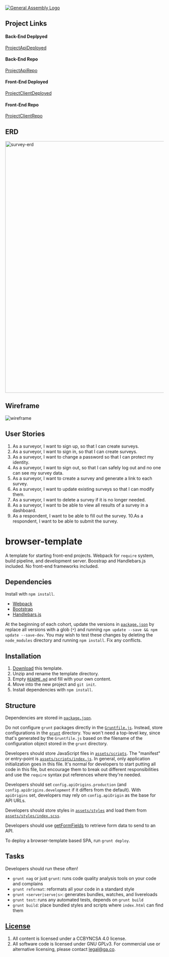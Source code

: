 [![General Assembly Logo](https://camo.githubusercontent.com/1a91b05b8f4d44b5bbfb83abac2b0996d8e26c92/687474703a2f2f692e696d6775722e636f6d2f6b6538555354712e706e67)](https://generalassemb.ly/education/web-development-immersive)


## Project Links

#### Back-End Deplpyed
[ProjectApiDeployed](https://floating-savannah-15725.herokuapp.com/)
#### Back-End Repo
[ProjectApiRepo](https://github.com/push-it-real-good/survey-express-api)

#### Front-End Deployed
[ProjectClientDeployed](https://push-it-real-good.github.io/survey-client/)
#### Front-End Repo
[ProjectClientRepo](https://github.com/push-it-real-good/survey-client)

## ERD

<img width="799" alt="survey-erd" src="https://cloud.githubusercontent.com/assets/26236941/26231974/bb4ca918-3c20-11e7-844a-637122c5ce98.png">

## Wireframe

![wireframe](https://cloud.githubusercontent.com/assets/26236941/26231973/b82e73ba-3c20-11e7-95ce-a75672ef1642.png)

## User Stories

1. As a surveyor, I want to sign up, so that I can create surveys.
2. As a surveyor, I want to sign in, so that I can create surveys.
3. As a surveyor, I want to change a password so that I can protect my identity.
4. As a surveyor, I want to sign out, so that I can safely log out and no one can see my survey data.
5. As a surveyor, I want to create a survey and generate a link to each survey.
6. As a surveyor, I want to update existing surveys so that I can modify them.
7. As a surveyor, I want to delete a survey if it is no longer needed.
8. As a surveyor, I want to be able to view all results of a survey in a dashboard.
9. As a respondent, I want to be able to fill out the survey.
10.As a respondent, I want to be able to submit the survey.


# browser-template

A template for starting front-end projects. Webpack for `require` system, build
pipeline, and development server. Boostrap and Handlebars.js included. No
front-end frameworks included.

## Dependencies

Install with `npm install`.

-   [Webpack](https://webpack.github.io)
-   [Bootstrap](http://getbootstrap.com)
-   [Handlebars.js](http://handlebarsjs.com)

At the beginning of each cohort, update the versions in
[`package.json`](package.json) by replace all versions with a glob (`*`) and
running `npm update --save && npm update --save-dev`. You may wish to test these
changes by deleting the `node_modules` directory and running `npm install`.
Fix any conflicts.

## Installation

1.  [Download](../../archive/master.zip) this template.
1.  Unzip and rename the template directory.
1.  Empty [`README.md`](README.md) and fill with your own content.
1.  Move into the new project and `git init`.
1.  Install dependencies with `npm install`.

## Structure

Dependencies are stored in [`package.json`](package.json).

Do not configure `grunt` packages directly in the
[`Gruntfile.js`](Gruntfile.js). Instead, store configurations in the
[`grunt`](grunt) directory. You won't need a top-level key, since that's
generated by the `Gruntfile.js` based on the filename of the configuration
object stored in the `grunt` directory.

Developers should store JavaScript files in [`assets/scripts`](assets/scripts).
The "manifest" or entry-point is
[`assets/scripts/index.js`](assets/scripts/index.js). In general, only
application initialization goes in this file. It's normal for developers to
start putting all code in this file, but encourage them to break out different
responsibilities and use the `require` syntax put references where they're
needed.

Developers should set `config.apiOrigins.production` (and
`config.apiOrigins.development` if it differs from the default).  With
`apiOrigins` set, developers may rely on `config.apiOrigin` as the base for API
URLs.

Developers should store styles in [`assets/styles`](assets/styles) and load them
from [`assets/styles/index.scss`](assets/styles/index.scss).

Developers should use [getFormFields](forms.md) to retrieve form data to send to
an API.

To deploy a browser-template based SPA, run `grunt deploy`.

## Tasks

Developers should run these often!

-   `grunt nag` or just `grunt`: runs code quality analysis tools on your code
    and complains
-   `grunt reformat`: reformats all your code in a standard style
-   `grunt <server|serve|s>`: generates bundles, watches, and livereloads
-   `grunt test`: runs any automated tests, depends on `grunt build`
-   `grunt build`: place bundled styles and scripts where `index.html` can find
    them

## [License](LICENSE)

1.  All content is licensed under a CC­BY­NC­SA 4.0 license.
1.  All software code is licensed under GNU GPLv3. For commercial use or
    alternative licensing, please contact legal@ga.co.
